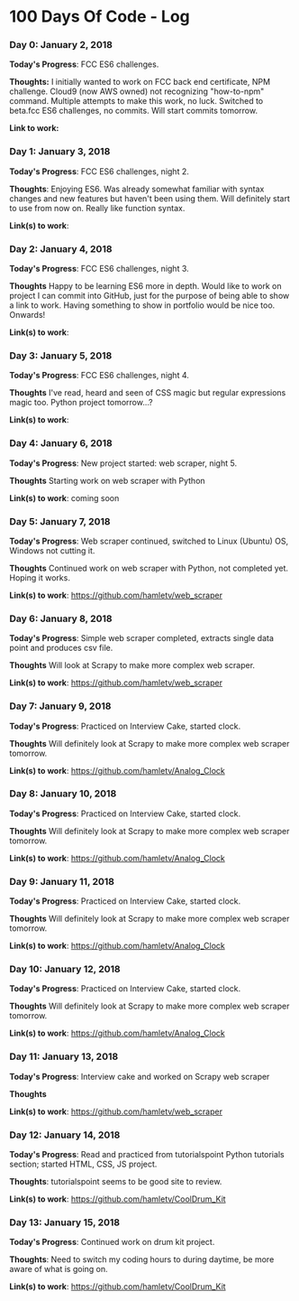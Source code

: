 # 100 Days Of Code - Log

### Day 0: January 2, 2018

**Today's Progress**: FCC ES6 challenges.

**Thoughts:** I initially wanted to work on FCC back end certificate, NPM challenge. Cloud9 (now AWS owned) not recognizing "how-to-npm" command. Multiple attempts to make this work, no luck. Switched to beta.fcc ES6 challenges, no commits. Will start commits tomorrow.

**Link to work:**

### Day 1: January 3, 2018

**Today's Progress**: FCC ES6 challenges, night 2.

**Thoughts**: Enjoying ES6. Was already somewhat familiar with syntax changes and new features but haven't been using them. Will definitely start to use from now on. Really like function syntax.

**Link(s) to work**:


### Day 2: January 4, 2018

**Today's Progress**: FCC ES6 challenges, night 3.

**Thoughts** Happy to be learning ES6 more in depth. Would like to work on project I can commit into GitHub, just for the purpose of being able to show a link to work. Having something to show in portfolio would be nice too. Onwards!

**Link(s) to work**:


### Day 3: January 5, 2018

**Today's Progress**: FCC ES6 challenges, night 4.

**Thoughts** I've read, heard and seen of CSS magic but regular expressions magic too. Python project tomorrow...?

**Link(s) to work**:


### Day 4: January 6, 2018

**Today's Progress**: New project started: web scraper, night 5.

**Thoughts** Starting work on web scraper with Python

**Link(s) to work**: coming soon


### Day 5: January 7, 2018

**Today's Progress**: Web scraper continued, switched to Linux (Ubuntu) OS, Windows not cutting it.

**Thoughts** Continued work on web scraper with Python, not completed yet. Hoping it works.

**Link(s) to work**: https://github.com/hamletv/web_scraper


### Day 6: January 8, 2018

**Today's Progress**: Simple web scraper completed, extracts single data point and produces csv file.

**Thoughts** Will look at Scrapy to make more complex web scraper.

**Link(s) to work**: https://github.com/hamletv/web_scraper


### Day 7: January 9, 2018

**Today's Progress**: Practiced on Interview Cake, started clock.

**Thoughts** Will definitely look at Scrapy to make more complex web scraper tomorrow.

**Link(s) to work**: https://github.com/hamletv/Analog_Clock


### Day 8: January 10, 2018

**Today's Progress**: Practiced on Interview Cake, started clock.

**Thoughts** Will definitely look at Scrapy to make more complex web scraper tomorrow.

**Link(s) to work**: https://github.com/hamletv/Analog_Clock


### Day 9: January 11, 2018

**Today's Progress**: Practiced on Interview Cake, started clock.

**Thoughts** Will definitely look at Scrapy to make more complex web scraper tomorrow.

**Link(s) to work**: https://github.com/hamletv/Analog_Clock


### Day 10: January 12, 2018

**Today's Progress**: Practiced on Interview Cake, started clock.

**Thoughts** Will definitely look at Scrapy to make more complex web scraper tomorrow.

**Link(s) to work**: https://github.com/hamletv/Analog_Clock


### Day 11: January 13, 2018

**Today's Progress**: Interview cake and worked on Scrapy web scraper

**Thoughts** 

**Link(s) to work**: https://github.com/hamletv/web_scraper


### Day 12: January 14, 2018

**Today's Progress**: Read and practiced from tutorialspoint Python tutorials section; started HTML, CSS, JS project. 

**Thoughts**: tutorialspoint seems to be good site to review.

**Link(s) to work**: https://github.com/hamletv/CoolDrum_Kit


### Day 13: January 15, 2018

**Today's Progress**: Continued work on drum kit project. 

**Thoughts**: Need to switch my coding hours to during daytime, be more aware of what is going on.

**Link(s) to work**: https://github.com/hamletv/CoolDrum_Kit

